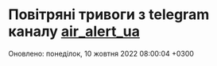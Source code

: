 # Повітряні тривоги з telegram каналу [air_alert_ua](https://t.me/air_alert_ua)

Оновлено:
понеділок, 10 жовтня 2022 08:00:04 +0300
